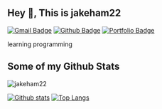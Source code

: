 ## Hey 👋, This is jakeham22
[![Gmail Badge](https://img.shields.io/badge/-wkdrh000@gmail.com-c14438?style=flat&logo=Gmail&logoColor=white&link=mailto:wkdrh000@gmail.com)](mailto:wkdrh000@gmail.com) [![Github Badge](https://img.shields.io/badge/-jakeham22-grey?style=flat&logo=github&logoColor=white&link=https://github.com/jakeham22/)](https://www.github.com/jakeham22/) [![Portfolio Badge](https://img.shields.io/badge/portfolio-web-blue?style=flat&link=jakeham22.github.io/)](jakeham22.github.io/) <p align='left'>learning programming</p>
## Some of my Github Stats
<p align=left> <img src=https://komarev.com/ghpvc/?username=jakeham22 alt=jakeham22 /> </p>

[![Github stats](https://github-readme-stats.vercel.app/api?username=jakeham22&show_icons=true&include_all_commits=true)](https://github.com/jakeham22/github-readme-stats)
[![Top Langs](https://github-readme-stats.vercel.app/api/top-langs/?username=jakeham22&layout=compact)](https://github.com/jakeham22/github-readme-stats)

